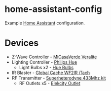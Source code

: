 # home-assistant-config
Example [Home Assistant](https://home-assistant.io) configuration.

# Devices
* Z-Wave Controller - [MiCasaVerde Veralite](http://amzn.to/2nrPhQi)
* Lighting Controller - [Philips Hue](http://amzn.to/2nJc5wV)
  * Light Bulbs x2 - [Hue Bulbs](http://amzn.to/2nJ89N0)
* IR Blaster - [Global Cache WF2IR iTach](http://amzn.to/2nrSWxH)
* RF Transmitter - [Superheterodyne 433Mhz kit](http://amzn.to/2nJcQ9B)
  * RF Outlets x5 - [Elekcity Outlet](http://amzn.to/2nrS3ou)
